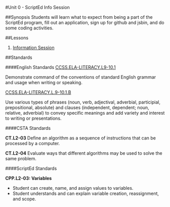 #Unit 0 - ScriptEd Info Session

##Synopsis
Students will learn what to expect from being a part of the ScriptEd program, fill out an application, sign up for github and jsbin, and do some coding activities.

##Lessons

1. [Information Session](sessions/0-infosession)


##Standards

####English Standards
[CCSS.ELA-LITERACY.L9-10.1](http://www.corestandards.org/ELA-Literacy/L/9-10/1/)

Demonstrate command of the conventions of standard English grammar and usage when writing or speaking.

[CCSS.ELA-LITERACY.L.9-10.1.B](http://www.corestandards.org/ELA-Literacy/L/9-10/1/b/)  

Use various types of phrases (noun, verb, adjectival, adverbial, participial, prepositional, absolute) and clauses (independent, dependent; noun, relative, adverbial) to convey specific meanings and add variety and interest to writing or presentations.

####CSTA Standards

**CT.L2-03**
Define an algorithm as a sequence of instructions that can be processed by a computer. 

**CT.L2-04**
Evaluate ways that different algorithms may be used to solve the same problem. 

####ScriptEd Standards

**CPP.L2-03: Variables**  
* Student can create, name, and assign values to variables. 
* Student understands and can explain variable creation, reassignment, and scope.    

